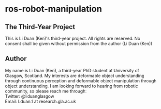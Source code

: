 # ros-robot-manipulation
## The Third-Year Project
This is Li Duan (Ken)'s third-year project. All rights are reserved. No consent shall be given without permission from the author (Li Duan (Ken))

## Author
My name is Li Duan (Ken), a third-year PhD student at University of Glasgow, Scotland. My interests are deformable object understanding through continuous perception and deformable object manipulation through object understanding. I am looking forward to hearing from robotic community, so please reach me through:\
Twitter: @liduanglasgow\
Email: l.duan.1 at research.gla.ac.uk

